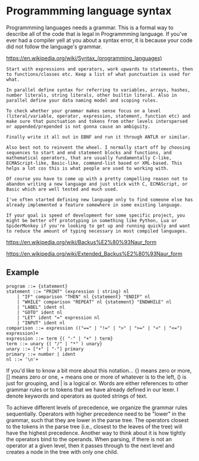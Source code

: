 # Programmming language syntax

Programmming languages needs a grammar. This is a formal way to describe all of the code that is legal in Programmming language. 
If you've ever had a compiler yell at you about a syntax error, it is because your code did not follow the language's grammar.

https://en.wikipedia.org/wiki/Syntax_(programming_languages)

```
Start with expressions and operators, work upwards to statements, then to functions/classes etc. Keep a list of what punctuation is used for what.

In parallel define syntax for referring to variables, arrays, hashes, number literals, string literals, other builtin literal. Also in parallel define your data naming model and scoping rules.

To check whether your grammar makes sense focus on a level (literal/variable, operator, expression, statement, function etc) and make sure that punctuation and tokens from other levels interspersed or appended/prepended is not gonna cause an ambiguity.

Finally write it all out in EBNF and run it through ANTLR or similar.

Also best not to reinvent the wheel. I normally start off by choosing sequences to start and end statement blocks and functions, and mathematical operators, that are usually fundamentally C-like, ECMAScript-like, Basic-like, command-list based or XML-based. This helps a lot cos this is what people are used to working with.

Of course you have to come up with a pretty compelling reason not to abandon writing a new language and just stick with C, ECMAScript, or Basic which are well tested and much used.

I've often started defining new language only to find someone else has already implemented a feature somewhere in some existing language.

If your goal is speed of development for some specific project, you might be better off prototyping in something like Python, Lua or SpiderMonkey if you're looking to get up and running quickly and want to reduce the amount of typing necessary in most compiled languages.
```

https://en.wikipedia.org/wiki/Backus%E2%80%93Naur_form

https://en.wikipedia.org/wiki/Extended_Backus%E2%80%93Naur_form

## Example

```
program ::= {statement}
statement ::= "PRINT" (expression | string) nl
    | "IF" comparison "THEN" nl {statement} "ENDIF" nl
    | "WHILE" comparison "REPEAT" nl {statement} "ENDWHILE" nl
    | "LABEL" ident nl
    | "GOTO" ident nl
    | "LET" ident "=" expression nl
    | "INPUT" ident nl
comparison ::= expression (("==" | "!=" | ">" | ">=" | "<" | "<=") expression)+
expression ::= term {( "-" | "+" ) term}
term ::= unary {( "/" | "*" ) unary}
unary ::= ["+" | "-"] primary
primary ::= number | ident
nl ::= '\n'+
```

If you'd like to know a bit more about this notation... {} means zero or more, [] means zero or one, + means one or more of whatever is to the left, () is just for grouping, and | is a logical or. Words are either references to other grammar rules or to tokens that we have already defined in our lexer. I denote keywords and operators as quoted strings of text.

To achieve different levels of precedence, we organize the grammar rules sequentially. Operators with higher precedence need to be "lower" in the grammar, such that they are lower in the parse tree. The operators closest to the tokens in the parse tree (i.e., closest to the leaves of the tree) will have the highest precedence. Another way to think about it is how tightly the operators bind to the operands. When parsing, if there is not an operator at a given level, then it passes through to the next level and creates a node in the tree with only one child.

